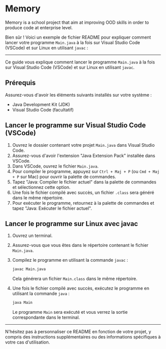 # Memory

Memory is a school project that aim at improving OOD skills in order to produce code at enterprise level.

Bien sûr ! Voici un exemple de fichier README pour expliquer comment lancer votre programme `Main.java` à la fois sur Visual Studio Code (VSCode) et sur Linux en utilisant `javac` :

---

Ce guide vous explique comment lancer le programme `Main.java` à la fois sur Visual Studio Code (VSCode) et sur Linux en utilisant `javac`.

## Prérequis

Assurez-vous d'avoir les éléments suivants installés sur votre système :

- Java Development Kit (JDK)
- Visual Studio Code (facultatif)

## Lancer le programme sur Visual Studio Code (VSCode)

1. Ouvrez le dossier contenant votre projet `Main.java` dans Visual Studio Code.
2. Assurez-vous d'avoir l'extension "Java Extension Pack" installée dans VSCode.
3. Dans VSCode, ouvrez le fichier `Main.java`.
4. Pour compiler le programme, appuyez sur `Ctrl + Maj + P` (ou `Cmd + Maj + P` sur Mac) pour ouvrir la palette de commandes.
5. Tapez "Java: Compiler le fichier actuel" dans la palette de commandes et sélectionnez cette option.
6. Une fois le fichier compilé avec succès, un fichier `.class` sera généré dans le même répertoire.
7. Pour exécuter le programme, retournez à la palette de commandes et tapez "Java: Exécuter le fichier actuel".

## Lancer le programme sur Linux avec javac

1. Ouvrez un terminal.
2. Assurez-vous que vous êtes dans le répertoire contenant le fichier `Main.java`.
3. Compilez le programme en utilisant la commande `javac` :

   ```bash
   javac Main.java
   ```

   Cela générera un fichier `Main.class` dans le même répertoire.
4. Une fois le fichier compilé avec succès, exécutez le programme en utilisant la commande `java` :

   ```bash
   java Main
   ```

   Le programme `Main` sera exécuté et vous verrez la sortie correspondante dans le terminal.

---

N'hésitez pas à personnaliser ce README en fonction de votre projet, y compris des instructions supplémentaires ou des informations spécifiques à votre cas d'utilisation.